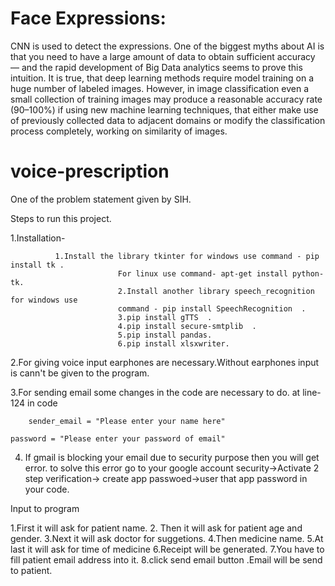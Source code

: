# Face Expressions:

CNN is used to detect the expressions.
One of the biggest myths about AI is that you need to have a large amount of data to 
obtain sufficient accuracy — and the rapid development of Big Data analytics seems to 
prove this intuition. It is true, that deep learning methods require model training on 
a huge number of labeled images. However, in image classification even a small collection 
of training images may produce a reasonable accuracy rate (90–100%) if using new machine 
learning techniques, that either make use of previously collected data to adjacent domains 
or modify the classification process completely, working on similarity of images.









# voice-prescription

One of the problem statement given by SIH.











Steps to run this project.










1.Installation-





















              1.Install the library tkinter for windows use command - pip install tk .
							For linux use command- apt-get install python-tk.
							2.Install another library speech_recognition for windows use 
							command - pip install SpeechRecognition  .
							3.pip install gTTS  .
							4.pip install secure-smtplib  .
							5.pip install pandas.
							6.pip install xlsxwriter.
							
							
							
							
							
							
							
							
							
							
							
							
							
							
							
							
							
							
2.For giving voice input earphones are necessary.Without earphones input is cann't be given to the program.









3.For sending email some changes in the code are necessary to do.
 at line-124 in code
 
 		sender_email = "Please enter your name here"
    
    password = "Please enter your password of email"






















4. If gmail is blocking your email due to security purpose then you will get error.
	 to solve this error go to your google account security->Activate 2 step verification->
	 create app passwoed->user that app password in your code.












Input to program


















1.First it will ask for patient name.
2. Then it will ask for patient age and gender.
3.Next it will ask doctor for suggetions.
4.Then medicine name.
5.At last it will ask for time of medicine
6.Receipt will be generated.
7.You have to fill patient email address into it.
8.click send email button .Email will be send to patient.
